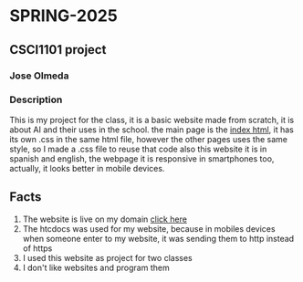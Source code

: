 # SPRING-2025
## CSCI1101 project
### Jose Olmeda
### Description
This is my project for the class, it is a basic website made from scratch, it is about AI
and their uses in the school.
the main page is the [index html](index.html), it has its own .css in the same html file, however the other pages uses the same style, so I made a .css file to reuse that code
also this website it is in spanish and english, the webpage it is responsive in smartphones too, actually, it looks better in mobile devices.

## Facts
1. The website is live on my domain [click here](https://joseolmeda.com)
2. The htcdocs was used for my website, because in mobiles devices when someone enter to my website, it was sending them to http instead of https
3. I used this website as project for two classes
4. I don't like websites and program them
